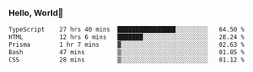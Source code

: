 
### Hello, World🐤

<!--START_SECTION:waka-->

```txt
TypeScript    27 hrs 40 mins  ████████████████░░░░░░░░░   64.50 %
HTML          12 hrs 6 mins   ███████░░░░░░░░░░░░░░░░░░   28.24 %
Prisma        1 hr 7 mins     ▓░░░░░░░░░░░░░░░░░░░░░░░░   02.63 %
Bash          47 mins         ▒░░░░░░░░░░░░░░░░░░░░░░░░   01.85 %
CSS           28 mins         ▒░░░░░░░░░░░░░░░░░░░░░░░░   01.12 %
```

<!--END_SECTION:waka-->
